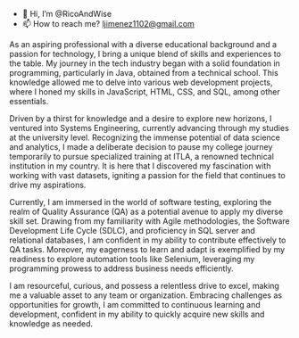 - 👋 Hi, I’m @RicoAndWise
- 📫 How to reach me? ljimenez1102@gmail.com 

As an aspiring professional with a diverse educational background and a passion for technology, I bring a unique blend of skills and experiences to the table. My journey in the tech industry began with a solid foundation in programming, particularly in Java, obtained from a technical school. This knowledge allowed me to delve into various web development projects, where I honed my skills in JavaScript, HTML, CSS, and SQL, among other essentials.

Driven by a thirst for knowledge and a desire to explore new horizons, I ventured into Systems Engineering, currently advancing through my studies at the university level. Recognizing the immense potential of data science and analytics, I made a deliberate decision to pause my college journey temporarily to pursue specialized training at ITLA, a renowned technical institution in my country. It is here that I discovered my fascination with working with vast datasets, igniting a passion for the field that continues to drive my aspirations.

Currently, I am immersed in the world of software testing, exploring the realm of Quality Assurance (QA) as a potential avenue to apply my diverse skill set. Drawing from my familiarity with Agile methodologies, the Software Development Life Cycle (SDLC), and proficiency in SQL server and relational databases, I am confident in my ability to contribute effectively to QA tasks. Moreover, my eagerness to learn and adapt is exemplified by my readiness to explore automation tools like Selenium, leveraging my programming prowess to address business needs efficiently.

I am resourceful, curious, and possess a relentless drive to excel, making me a valuable asset to any team or organization. Embracing challenges as opportunities for growth, I am committed to continuous learning and development, confident in my ability to quickly acquire new skills and knowledge as needed.
<!---
RicoAndWise/RicoAndWise is a ✨ special ✨ repository because its `README.md` (this file) appears on your GitHub profile.
You can click the Preview link to take a look at your changes.
--->
